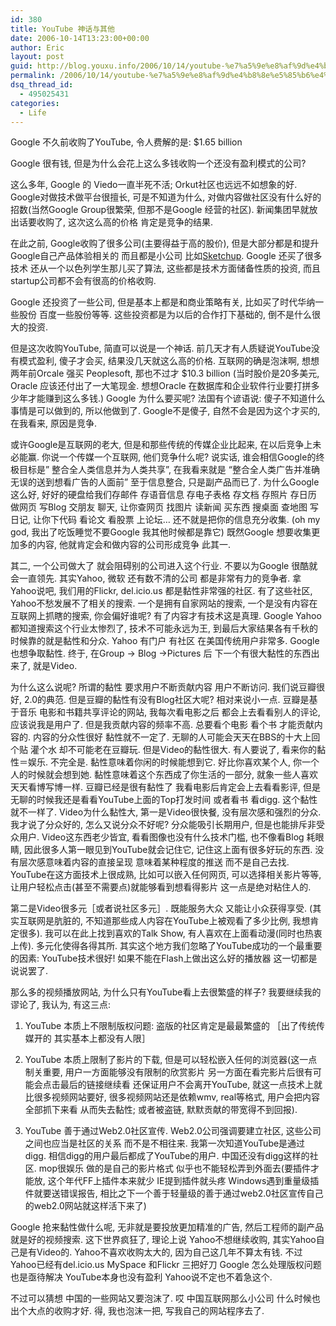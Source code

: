 ```yaml
---
id: 380
title: YouTube 神话与其他
date: 2006-10-14T13:23:00+00:00
author: Eric
layout: post
guid: http://blog.youxu.info/2006/10/14/youtube-%e7%a5%9e%e8%af%9d%e4%b8%8e%e5%85%b6%e4%bb%96/
permalink: /2006/10/14/youtube-%e7%a5%9e%e8%af%9d%e4%b8%8e%e5%85%b6%e4%bb%96/
dsq_thread_id:
  - 495025431
categories:
  - Life
---
```

Google 不久前收购了YouTube, 令人费解的是: $1.65 billion
  
Google 很有钱, 但是为什么会花上这么多钱收购一个还没有盈利模式的公司?

这么多年, Google 的 Viedo一直半死不活; Orkut社区也远远不如想象的好. Google对做技术做平台很擅长, 可是不知道为什么, 对做内容做社区没有什么好的招数(当然Google Group很繁荣, 但那不是Google 经营的社区). 新闻集团早就放出话要收购了, 这次这么高的价格 肯定是竞争的结果.

在此之前, Google收购了很多公司(主要得益于高的股价), 但是大部分都是和提升Google自己产品体验相关的 而且都是小公司 比如[Sketchup](http://en.wikipedia.org/wiki/Sketchup "Sketchup"). Google 还买了很多技术 还从一个以色列学生那儿买了算法, 这些都是技术方面储备性质的投资, 而且startup公司都不会有很高的价格收购.

Google 还投资了一些公司, 但是基本上都是和商业策略有关, 比如买了时代华纳一些股份 百度一些股份等等. 这些投资都是为以后的合作打下基础的, 倒不是什么很大的投资.

但是这次收购YouTube, 简直可以说是一个神话. 前几天才有人质疑说YouTube没有模式盈利, 傻子才会买, 结果没几天就这么高的价格. 互联网的确是泡沫啊, 想想两年前Orcale 强买 Peoplesoft, 那也不过才 $10.3 billion (当时股价是20多美元, Oracle 应该还付出了一大笔现金. 想想Oracle 在数据库和企业软件行业要打拼多少年才能赚到这么多钱.) Google 为什么要买呢? 法国有个谚语说: 傻子不知道什么事情是可以做到的, 所以他做到了. Google不是傻子, 自然不会是因为这个才买的, 在我看来, 原因是竞争.

或许Google是互联网的老大, 但是和那些传统的传媒企业比起来, 在以后竞争上未必能赢. 你说一个传媒一个互联网, 他们竞争什么呢? 说实话, 谁会相信Google的终极目标是&#8221; 整合全人类信息并为人类共享&#8221;, 在我看来就是 &#8220;整合全人类广告并准确无误的送到想看广告的人面前&#8221; 至于信息整合, 只是副产品而已了. 为什么Google这么好, 好好的硬盘给我们存邮件 存语音信息 存电子表格 存文档 存照片 存日历 做网页 写Blog 交朋友 聊天, 让你查网页 找图片 读新闻 买东西 搜桌面 查地图 写日记, 让你下代码 看论文 看股票 上论坛&#8230; 还不就是把你的信息充分收集. (oh my god, 我出了吃饭睡觉不要Google 我其他时候都是靠它) 既然Google 想要收集更加多的内容, 他就肯定会和做内容的公司形成竞争 此其一.

其二, 一个公司做大了 就会阻碍别的公司进入这个行业. 不要以为Google 很酷就会一直领先. 其实Yahoo, 微软 还有数不清的公司 都是非常有力的竞争者. 拿Yahoo说吧, 我们用的Flickr, del.icio.us 都是黏性非常强的社区. 有了这些社区, Yahoo不愁发展不了相关的搜索. 一个是拥有自家网站的搜索, 一个是没有内容在互联网上抓瞎的搜索, 你会偏好谁呢? 有了内容才有技术这是真理. Google Yahoo都知道搜索这个行业太惨烈了, 技术不可能永远为王, 到最后大家结果各有千秋的时候靠的就是黏性和分众. Yahoo 有门户 有社区 在美国传统用户非常多. Google 也想争取黏性. 终于, 在Group -> Blog ->Pictures 后 下一个有很大黏性的东西出来了, 就是Video.

为什么这么说呢? 所谓的黏性 要求用户不断贡献内容 用户不断访问. 我们说豆瓣很好, 2.0的典范. 但是豆瓣的黏性有没有Blog社区大呢? 相对来说小一点. 豆瓣是基于音乐 电影和书籍共享评论的网站, 我每次看电影之后 都会上去看看别人的评论, 应该说我是用户了. 但是我贡献内容的频率不高. 总要看个电影 看个书 才能贡献内容的. 内容的分众性很好 黏性就不一定了. 无聊的人可能会天天在BBS的十大上回个贴 灌个水 却不可能老在豆瓣玩. 但是Video的黏性很大. 有人要说了, 看来你的黏性＝娱乐. 不完全是. 黏性意味着你闲的时候能想到它. 好比你喜欢某个人, 你一个人的时候就会想到她. 黏性意味着这个东西成了你生活的一部分, 就象一些人喜欢天天看博写博一样. 豆瓣已经是很有黏性了 我看电影后肯定会上去看看影评, 但是无聊的时候我还是看看YouTube上面的Top打发时间 或者看书 看digg. 这个黏性就不一样了. Video为什么黏性大, 第一是Video很快餐, 没有层次感和强烈的分众. 我才说了分众好的, 怎么又说分众不好呢? 分众能吸引长期用户, 但是也能排斥非受众用户. Video这东西老少皆宜, 看看图像也没有什么技术门槛, 也不像看Blog 耗眼睛, 因此很多人第一眼见到YouTube就会记住它, 记住这上面有很多好玩的东西. 没有层次感意味着内容的直接呈现 意味着某种程度的推送 而不是自己去找. YouTube在这方面技术上很成熟, 比如可以嵌入任何网页, 可以选择相关影片等等, 让用户轻松点击(甚至不需要点)就能够看到想看得影片 这一点是绝对粘住人的.

第二是Video很多元［或者说社区多元］. 既能服务大众 又能让小众获得享受. (其实互联网是肮脏的, 不知道那些成人内容在YouTube上被观看了多少比例, 我想肯定很多). 我可以在此上找到喜欢的Talk Show, 有人喜欢在上面看动漫(同时也热衷上传). 多元化使得各得其所. 其实这个地方我们忽略了YouTube成功的一个最重要的因素: YouTube技术很好! 如果不能在Flash上做出这么好的播放器 这一切都是说说罢了.

那么多的视频播放网站, 为什么只有YouTube看上去很繁盛的样子? 我要继续我的谬论了, 我认为, 有这三点:
  
1. YouTube 本质上不限制版权问题: 盗版的社区肯定是最最繁盛的 ［出了传统传媒开的 其实基本上都没有人限］
  
2. YouTube 本质上限制了影片的下载, 但是可以轻松嵌入任何的浏览器(这一点制关重要, 用户一方面能够没有限制的欣赏影片 另一方面在看完影片后很有可能会点击最后的链接继续看 还保证用户不会离开YouTube, 就这一点技术上就比很多视频网站要好, 很多视频网站还是依赖wmv, real等格式, 用户会把内容全部抓下来看 从而失去黏性; 或者被盗链, 默默贡献的带宽得不到回报).
  
3. YouTube 善于通过Web2.0社区宣传. Web2.0公司强调要建立社区, 这些公司之间也应当是社区的关系 而不是不相往来. 我第一次知道YouTube是通过digg. 相信digg的用户最后都成了YouTube的用户. 中国还没有digg这样的社区. mop很娱乐 做的是自己的影片格式 似乎也不能轻松弄到外面去(要插件才能放, 这个年代FF上插件本来就少 IE提到插件就头疼 Windows遇到重量级插件就要送错误报告, 相比之下一个善于轻量级的善于通过web2.0社区宣传自己的web2.0网站就这样活下来了)

Google 抢来黏性做什么呢, 无非就是要投放更加精准的广告, 然后工程师的副产品就是好的视频搜索. 这下世界疯狂了, 理论上说 Yahoo不想继续收购, 其实Yahoo自己是有Video的. Yahoo不喜欢收购太大的, 因为自己这几年不算太有钱. 不过Yahoo已经有del.icio.us MySpace 和Flickr 三把好刀 Google 怎么处理版权问题也是亟待解决 YouTube本身也没有盈利 Yahoo说不定也不着急这个.

不过可以猜想 中国的一些网站又要泡沫了. 哎 中国互联网那么小公司 什么时候也出个大点的收购才好. 得, 我也泡沫一把, 写我自己的网站程序去了.
